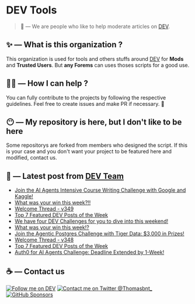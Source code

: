 # DEV Tools

> 🔧 — We are people who like to help moderate articles on [DEV](https://dev.to).

## ✨ — What is this organization ?

This organization is used for tools and others stuffs around [DEV](https://dev.to) for **Mods** and **Trusted Users**. But __any Forems__ can uses thoses scripts for a good use.


## 💪🏼 — How I can help ?

You can fully contribute to the projects by following the respective guidelines. Feel free to create issues and make PR if necessary. 🎉

## 😶 — My repository is here, but I don't like to be here

Some repositorys are forked from members who designed the script. If this is your case and you don't want your project to be featured here and modified, contact us.

## 📝 — Latest post from [DEV Team](https://dev.to/devteam)

<!-- BLOG-POST-LIST:START -->
- [Join the AI Agents Intensive Course Writing Challenge with Google and Kaggle!](https://dev.to/devteam/join-the-ai-agents-intensive-course-writing-challenge-with-google-and-kaggle-1i46)
- [What was your win this week?!!](https://dev.to/devteam/what-was-your-win-this-week-4ec5)
- [Welcome Thread - v349](https://dev.to/devteam/welcome-thread-v349-446k)
- [Top 7 Featured DEV Posts of the Week](https://dev.to/devteam/top-7-featured-dev-posts-of-the-week-4hn5)
- [We have four DEV Challenges for you to dive into this weekend!](https://dev.to/devteam/we-have-four-dev-challenges-for-you-to-dive-into-this-weekend-6be)
- [What was your win this week!?](https://dev.to/devteam/what-was-your-win-this-week-e76)
- [Join the Agentic Postgres Challenge with Tiger Data: $3,000 in Prizes!](https://dev.to/devteam/join-the-agentic-postgres-challenge-with-tiger-data-3000-in-prizes-17ip)
- [Welcome Thread - v348](https://dev.to/devteam/welcome-thread-v348-29i2)
- [Top 7 Featured DEV Posts of the Week](https://dev.to/devteam/top-7-featured-dev-posts-of-the-week-294d)
- [Auth0 for AI Agents Challenge: Deadline Extended by 1-Week!](https://dev.to/devteam/auth0-for-ai-agents-challenge-deadline-extended-by-1-week-4knk)
<!-- BLOG-POST-LIST:END -->


## ☕ — Contact us

[![Follow me on DEV](https://img.shields.io/badge/dev.to-%2308090A.svg?&style=for-the-badge&logo=dev.to&logoColor=white&alt=devto)](https://dev.to/thomasbnt)
[![Contact me on Twitter @Thomasbnt_](https://img.shields.io/badge/Contact%20me%20on%20Twitter-%231DA1F2.svg?&style=for-the-badge&logo=twitter&logoColor=white&alt=twitter)](https://twitter.com/messages/1142357270-1142357270?text=Hello,%20I%20contact%20you%20from%20devtotools%20&recipient_id=1142357270) [![GitHub Sponsors](https://img.shields.io/badge/Sponsor%20me-%23EA54AE.svg?&style=for-the-badge&logo=github-sponsors&logoColor=white)](https://github.com/sponsors/thomasbnt)


